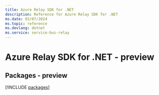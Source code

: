 ```yaml
---
title: Azure Relay SDK for .NET
description: Reference for Azure Relay SDK for .NET
ms.date: 03/07/2024
ms.topic: reference
ms.devlang: dotnet
ms.service: service-bus-relay
---
```

# Azure Relay SDK for .NET - preview
## Packages - preview
[!INCLUDE [packages](relay-index.md)]